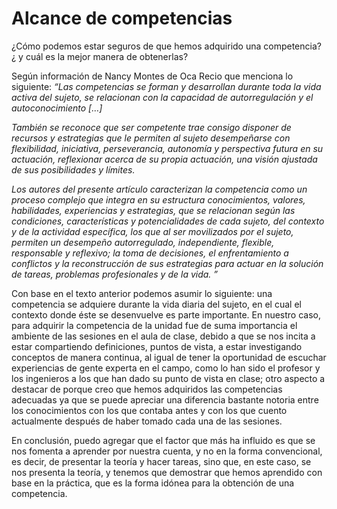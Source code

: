 # Alcance de competencias
¿Cómo podemos estar seguros de que hemos adquirido una competencia? ¿ y cuál es la mejor manera de obtenerlas?

Según información de Nancy Montes de Oca Recio que menciona lo siguiente:  *“Las competencias se forman y desarrollan durante toda la vida activa del sujeto, se relacionan con la capacidad de autorregulación y el autoconocimiento […]*

*También se reconoce que ser competente trae consigo disponer de recursos y estrategias que le permiten al sujeto desempeñarse con flexibilidad, iniciativa, perseverancia, autonomía y perspectiva futura en su actuación, reflexionar acerca de su propia actuación, una visión ajustada de sus posibilidades y límites.*

*Los autores del presente artículo caracterizan la competencia como un proceso complejo que integra en su estructura conocimientos, valores, habilidades, experiencias y estrategias, que se relacionan según las condiciones, características y potencialidades de cada sujeto, del contexto y de la actividad específica, los que al ser movilizados por el sujeto, permiten un desempeño autorregulado, independiente, flexible, responsable y reflexivo; la toma de decisiones, el enfrentamiento a conflictos y la reconstrucción de sus estrategias para actuar en la solución de tareas, problemas profesionales y de la vida. ”*

Con base en el texto anterior podemos asumir lo siguiente: una competencia se adquiere durante la vida diaria del sujeto, en el cual el contexto donde éste se desenvuelve es parte importante. En nuestro caso, para adquirir la competencia de la unidad fue de suma importancia el ambiente de las sesiones en el aula de clase, debido a que se nos incita a estar compartiendo definiciones, puntos de vista, a estar investigando conceptos de manera continua, al igual de tener la oportunidad de escuchar experiencias de gente experta en el campo, como lo han sido el profesor y los ingenieros a los que han dado su punto de vista en clase; otro aspecto a destacar de porque creo que hemos adquiridos las competencias adecuadas ya que se puede apreciar una diferencia bastante notoria entre los conocimientos con los que contaba antes y con los que cuento actualmente después de haber tomado cada una de las sesiones.

En conclusión, puedo agregar que el factor que más ha influido es que se nos fomenta a aprender por nuestra cuenta, y no en la forma convencional, es decir, de presentar la teoría y hacer tareas, sino que, en este caso, se nos presenta la teoría, y tenemos que demostrar que hemos aprendido con base en la práctica, que es la forma idónea para la obtención de una competencia. 

